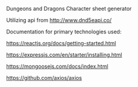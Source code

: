 Dungeons and Dragons Character sheet generator

Utilizing api from http://www.dnd5eapi.co/

Documentation for primary technologies used:

https://reactjs.org/docs/getting-started.html

https://expressjs.com/en/starter/installing.html

https://mongoosejs.com/docs/index.html

https://github.com/axios/axios
